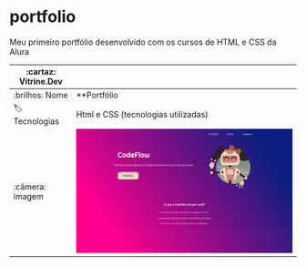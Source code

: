 # portfolio
Meu primeiro portfólio desenvolvido com os cursos de HTML e CSS da Alura

| :cartaz: Vitrine.Dev | |
| ------------- | --- |
| :brilhos: Nome | **Portfólio
| :label: Tecnologias | Html e CSS (tecnologias utilizadas)
| :câmera: imagem | <img src="https://raw.githubusercontent.com/Thaliaraujo/codeflow/main/landingPage2/CodeFlow.png#vitrinedev" alt="vitrine.dev thumb" width="100%"/>
